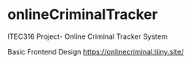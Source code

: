 # onlineCriminalTracker
ITEC316 Project- Online Criminal Tracker System

Basic Frontend Design 
https://onlinecriminal.tiiny.site/
